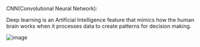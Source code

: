 CNN(Convolutional Neural Network):

Deep learning is an Artificial Intelligence feature that mimics how the human brain works when it processes data to create patterns for decision making.

![image](https://user-images.githubusercontent.com/60400054/175101360-ea0a54ba-fc93-413e-b811-570f9dcf276a.png)

